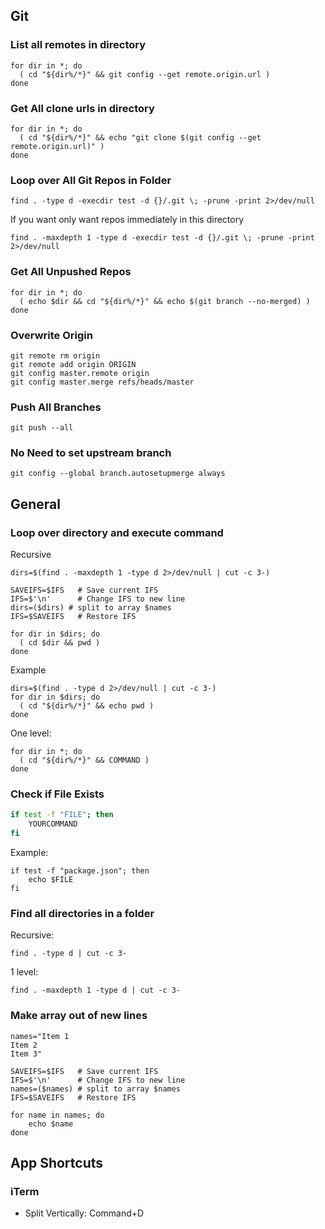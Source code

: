 ## Git
### List all remotes in directory
```
for dir in *; do
  ( cd "${dir%/*}" && git config --get remote.origin.url )
done
```

### Get All clone urls in directory
```
for dir in *; do
  ( cd "${dir%/*}" && echo "git clone $(git config --get remote.origin.url)" )
done
```

### Loop over All Git Repos in Folder
```
find . -type d -execdir test -d {}/.git \; -prune -print 2>/dev/null
```

If you want only want repos immediately in this directory
```
find . -maxdepth 1 -type d -execdir test -d {}/.git \; -prune -print 2>/dev/null
```

### Get All Unpushed Repos
```
for dir in *; do
  ( echo $dir && cd "${dir%/*}" && echo $(git branch --no-merged) )
done
```

### Overwrite Origin
```
git remote rm origin
git remote add origin ORIGIN
git config master.remote origin
git config master.merge refs/heads/master
```

### Push All Branches
```
git push --all
```

### No Need to set upstream branch
```
git config --global branch.autosetupmerge always
```

## General
### Loop over directory and execute command
Recursive
```
dirs=$(find . -maxdepth 1 -type d 2>/dev/null | cut -c 3-)

SAVEIFS=$IFS   # Save current IFS
IFS=$'\n'      # Change IFS to new line
dirs=($dirs) # split to array $names
IFS=$SAVEIFS   # Restore IFS

for dir in $dirs; do
  ( cd $dir && pwd )
done
```

Example
```
dirs=$(find . -type d 2>/dev/null | cut -c 3-) 
for dir in $dirs; do
  ( cd "${dir%/*}" && echo pwd )
done
```

One level:
```
for dir in *; do
  ( cd "${dir%/*}" && COMMAND )
done
```

### Check if File Exists
```sh
if test -f "FILE"; then
    YOURCOMMAND
fi
```

Example:
```
if test -f "package.json"; then
    echo $FILE
fi
```

### Find all directories in a folder
Recursive:
```
find . -type d | cut -c 3-
```

1 level:
```
find . -maxdepth 1 -type d | cut -c 3-
```

### Make array out of new lines
```
names="Item 1
Item 2
Item 3"

SAVEIFS=$IFS   # Save current IFS
IFS=$'\n'      # Change IFS to new line
names=($names) # split to array $names
IFS=$SAVEIFS   # Restore IFS

for name in names; do
    echo $name
done
```

## App Shortcuts
### iTerm
- Split Vertically: Command+D
<!--stackedit_data:
eyJoaXN0b3J5IjpbLTQ3MjY4Nzk5MywtMTcyMDIxMDYzMSwtNT
U3Mjk3MjA1LC01MzM3MjcwNTcsLTE3MzcwMzI2ODgsOTU4Nzc2
ODM4LDEzMTE0MzI0NjVdfQ==
-->